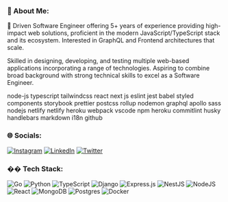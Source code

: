 ### 💫 About Me:
🔭 Driven Software Engineer offering 5+ years of experience providing high-impact web solutions, proficient in the modern JavaScript/TypeScript stack and its ecosystem. Interested in GraphQL and Frontend architectures that scale.

Skilled in designing, developing, and testing multiple web-based applications incorporating a range of technologies. Aspiring to combine broad background with strong technical skills to excel as a Software Engineer.

node-js typescript tailwindcss react next js eslint jest babel styled components storybook prettier postcss rollup nodemon graphql apollo sass nodejs netlify netlify heroku webpack vscode npm heroku commitlint husky handlebars markdown i18n github

### 🌐 Socials:
[![Instagram](https://img.shields.io/badge/Instagram-%23E4405F.svg?logo=Instagram&logoColor=white)](https://instagram.com/alirexamoghadam) [![LinkedIn](https://img.shields.io/badge/LinkedIn-%230077B5.svg?logo=linkedin&logoColor=white)](https://linkedin.com/in/alirexa-moghaddam) [![Twitter](https://img.shields.io/badge/Twitter-%231DA1F2.svg?logo=Twitter&logoColor=white)](https://twitter.com/xidopa) 

### �� Tech Stack:
![Go](https://img.shields.io/badge/go-%2300ADD8.svg?style=for-the-badge&logo=go&logoColor=white) ![Python](https://img.shields.io/badge/python-3670A0?style=for-the-badge&logo=python&logoColor=ffdd54) ![TypeScript](https://img.shields.io/badge/typescript-%23007ACC.svg?style=for-the-badge&logo=typescript&logoColor=white) ![Django](https://img.shields.io/badge/django-%23092E20.svg?style=for-the-badge&logo=django&logoColor=white) ![Express.js](https://img.shields.io/badge/express.js-%23404d59.svg?style=for-the-badge&logo=express&logoColor=%2361DAFB) ![NestJS](https://img.shields.io/badge/nestjs-%23E0234E.svg?style=for-the-badge&logo=nestjs&logoColor=white) ![NodeJS](https://img.shields.io/badge/node.js-6DA55F?style=for-the-badge&logo=node.js&logoColor=white) ![React](https://img.shields.io/badge/react-%2320232a.svg?style=for-the-badge&logo=react&logoColor=%2361DAFB) ![MongoDB](https://img.shields.io/badge/MongoDB-%234ea94b.svg?style=for-the-badge&logo=mongodb&logoColor=white) ![Postgres](https://img.shields.io/badge/postgres-%23316192.svg?style=for-the-badge&logo=postgresql&logoColor=white) ![Docker](https://img.shields.io/badge/docker-%230db7ed.svg?style=for-the-badge&logo=docker&logoColor=white)
